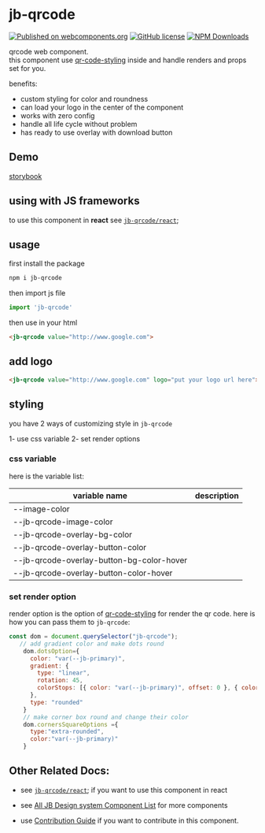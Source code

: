 # jb-qrcode

[![Published on webcomponents.org](https://img.shields.io/badge/webcomponents.org-published-blue.svg)](https://www.webcomponents.org/element/jb-qrcode)
[![GitHub license](https://img.shields.io/badge/license-MIT-brightgreen.svg)](https://raw.githubusercontent.com/javadbat/jb-qrcode/main/LICENSE)
[![NPM Downloads](https://img.shields.io/npm/dw/jb-qrcode)](https://www.npmjs.com/package/jb-qrcode)

qrcode web component.    
this component use [qr-code-styling](https://www.npmjs.com/package/qr-code-styling) inside and handle renders and props set for you.

benefits:

- custom styling for color and roundness
- can load your logo in the center of the component
- works with zero config
- handle all life cycle without problem
- has ready to use overlay with download button 

## Demo

[storybook](https://javadbat.github.io/design-system/?path=/docs/components-jbqrcode)    

## using with JS frameworks

to use this component in **react** see [`jb-qrcode/react`](https://github.com/javadbat/jb-qrcode/tree/main/react);

## usage

first install the package

```bash
npm i jb-qrcode
```
then import js file

```js
import 'jb-qrcode'
```

then use in your html

```HTML
<jb-qrcode value="http://www.google.com">
```
## add logo

```HTML
<jb-qrcode value="http://www.google.com" logo="put your logo url here">
```
## styling
you have 2 ways of customizing style in `jb-qrcode`

1- use css variable
2- set render options

### css variable
here is the variable list:

| variable name                             | description |
|---------------                            |-------------|
| --image-color                             |             |
| --jb-qrcode-image-color                   |             |
| --jb-qrcode-overlay-bg-color              |             |
| --jb-qrcode-overlay-button-color          |             |
| --jb-qrcode-overlay-button-bg-color-hover |             |
| --jb-qrcode-overlay-button-color-hover    |             |

### set render option 

render option is the option of [qr-code-styling](https://www.npmjs.com/package/qr-code-styling) for render the qr code. here is how you can pass them to `jb-qrcode`:

```js
const dom = document.querySelector("jb-qrcode");
   // add gradient color and make dots round 
    dom.dotsOption={
      color: "var(--jb-primary)",
      gradient: {
        type: "linear",
        rotation: 45,
        colorStops: [{ color: "var(--jb-primary)", offset: 0 }, { color: "var(--jb-secondary)", offset: 0.8 }, { color: "var(--jb-primary)", offset: 1 }]
      },
      type: "rounded"
    }
    // make corner box round and change their color
    dom.cornersSquareOptions ={
      type:"extra-rounded",
      color:"var(--jb-primary)"
    }
```

## Other Related Docs:

- see [`jb-qrcode/react`](https://github.com/javadbat/jb-qrcode/tree/main/react); if you want to use this component in react

- see [All JB Design system Component List](https://javadbat.github.io/design-system/) for more components

- use [Contribution Guide](https://github.com/javadbat/design-system/blob/main/docs/contribution-guide.md) if you want to contribute in this component.